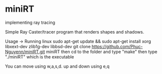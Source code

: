 # miniRT
implementing ray tracing

Simple Ray Caster/tracer program that renders shapes and shadows.

Usage -> Running linux
sudo apt-get update && sudo apt-get install xorg libxext-dev zlib1g-dev libbsd-dev
git clone https://github.com/Phuc-Nguyenn/miniRT.git miniRT
then cd to the folder and type "make"
then type "./miniRT" which is the executable

You can move using w,a,s,d.  up and down using e,q
